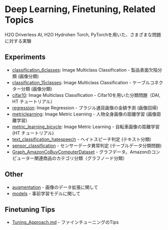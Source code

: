 # Deep Learning, Finetuning, Related Topics
H2O Driverless AI, H2O Hydrohen Torch, PyTorchを用いた、さまざまな問題に対する実験

## Experiments
 - [classification_6classes](./classification_6classes): Image Multiclass Classification - 製品表面欠陥分類 (画像分類)
 - [classification_15classes](./classification_15classes): Image Multiclass Classification - ケーブルコネクター分類 (画像分類)
 - [cifar10](./cifar10): Image Multiclass Classification - Cifar10を用いた分類問題（DAI, HT チュートリアル）
 - [regression](./regression): Image Regression - ブラジル通貨画像の金額予測 (画像回帰)
 - [metriclearning](./metriclearning): Image Metric Learning - 人物全身画像の距離学習 (画像距離学習)
 - [metric_learning_bicycle](./metric_learning_bicycle): Image Metric Learning - 自転車画像の距離学習 (HT チュートリアル)
 - [text_classification_hatespeech](./text_classification_hatespeech) - ヘイトスピーチ判定 (テキスト分類)
 - [sensor_classification](./sensor_classification) - センサーデータ異常判定 (テーブルデータ分類問題)
 - [Graph_AmazonCoBuyComputerDataset](./Graph_AmazonCoBuyComputerDataset) - グラフデータ。Amazonのコンピューター関連商品のカテゴリ分類（グラフノード分類）
  

## Other
 - [augmentation](./augmentation) - 画像のデータ拡張に関して
 - [models](./models) - 事前学習モデルに関して


## Finetuning Tips
 - [Tuning_Approach.md](./Tuning_Approach.md) - ファインチューニングのTips


